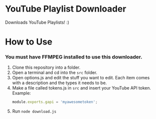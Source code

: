 # YouTube Playlist Downloader
Downloads YouTube Playlists! :)

# How to Use
### You must have FFMPEG installed to use this downloader.
1. Clone this repository into a folder.
2. Open a terminal and cd into the `src` folder.
3. Open options.js and edit the stuff you want to edit. Each item comes with a description and the types it needs to be.
4. Make a file called tokens.js in `src` and insert your YouTube API token. Example:
    ```js
    module.exports.gapi = 'myawesometoken';
5. Run `node download.js`